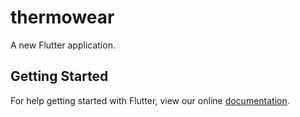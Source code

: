 # thermowear

A new Flutter application.

## Getting Started

For help getting started with Flutter, view our online
[documentation](https://flutter.io/).
